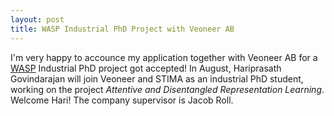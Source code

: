 ```yaml
---
layout: post
title: WASP Industrial PhD Project with Veoneer AB
---
```


I'm very happy to accounce my application together with Veoneer AB for a [WASP](https://wasp-sweden.org/) Industrial PhD project got accepted! In August, Hariprasath Govindarajan will join Veoneer and STIMA as an industrial PhD student, working on the project _Attentive and Disentangled Representation Learning_. Welcome Hari! The company supervisor is Jacob Roll.
